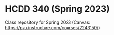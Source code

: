 # HCDD 340 (Spring 2023)
Class repository for Spring 2023 (Canvas: https://psu.instructure.com/courses/2243150/)
